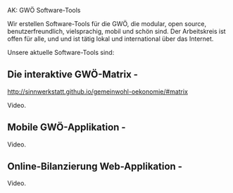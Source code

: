 AK: GWÖ Software-Tools

Wir erstellen Software-Tools für die GWÖ, die modular, open source, benutzerfreundlich, vielsprachig, mobil und schön sind. Der Arbeitskreis ist offen für alle, und und ist tätig lokal und international über das Internet.

Unsere aktuelle Software-Tools sind:


## Die interaktive GWÖ-Matrix - 
http://sinnwerkstatt.github.io/gemeinwohl-oekonomie/#matrix

Video.

## Mobile GWÖ-Applikation - 

Video.


## Online-Bilanzierung Web-Applikation - 

Video.
